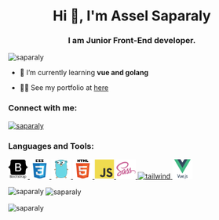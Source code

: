 <h1 align="center">Hi 👋, I'm Assel Saparaly</h1>
<h3 align="center">I am Junior Front-End developer.</h3>

<p align="left"> <img src="https://komarev.com/ghpvc/?username=saparaly&label=Profile%20views&color=0e75b6&style=flat" alt="saparaly" /> </p>

- 🌱 I’m currently learning **vue and golang**

- 👨‍💻 See my portfolio at [here]([https://github.com/saparaly/saparaly](https://saparaly.github.io/portfolio/))

<h3 align="left">Connect with me:</h3>
<p align="left">
<a href="https://linkedin.com/in/saparaly" target="blank"><img align="center" src="https://raw.githubusercontent.com/rahuldkjain/github-profile-readme-generator/master/src/images/icons/Social/linked-in-alt.svg" alt="saparaly" height="30" width="40" /></a>
</p>

<h3 align="left">Languages and Tools:</h3>
<p align="left"> <a href="https://getbootstrap.com" target="_blank" rel="noreferrer"> <img src="https://raw.githubusercontent.com/devicons/devicon/master/icons/bootstrap/bootstrap-plain-wordmark.svg" alt="bootstrap" width="40" height="40"/> </a> <a href="https://www.w3schools.com/css/" target="_blank" rel="noreferrer"> <img src="https://raw.githubusercontent.com/devicons/devicon/master/icons/css3/css3-original-wordmark.svg" alt="css3" width="40" height="40"/> </a> <a href="https://golang.org" target="_blank" rel="noreferrer"> <img src="https://raw.githubusercontent.com/devicons/devicon/master/icons/go/go-original.svg" alt="go" width="40" height="40"/> </a> <a href="https://www.w3.org/html/" target="_blank" rel="noreferrer"> <img src="https://raw.githubusercontent.com/devicons/devicon/master/icons/html5/html5-original-wordmark.svg" alt="html5" width="40" height="40"/> </a> <a href="https://developer.mozilla.org/en-US/docs/Web/JavaScript" target="_blank" rel="noreferrer"> <img src="https://raw.githubusercontent.com/devicons/devicon/master/icons/javascript/javascript-original.svg" alt="javascript" width="40" height="40"/> </a> <a href="https://sass-lang.com" target="_blank" rel="noreferrer"> <img src="https://raw.githubusercontent.com/devicons/devicon/master/icons/sass/sass-original.svg" alt="sass" width="40" height="40"/> </a> <a href="https://tailwindcss.com/" target="_blank" rel="noreferrer"> <img src="https://www.vectorlogo.zone/logos/tailwindcss/tailwindcss-icon.svg" alt="tailwind" width="40" height="40"/> </a> <a href="https://vuejs.org/" target="_blank" rel="noreferrer"> <img src="https://raw.githubusercontent.com/devicons/devicon/master/icons/vuejs/vuejs-original-wordmark.svg" alt="vuejs" width="40" height="40"/> </a> </p>

<p><img align="left" src="https://github-readme-stats.vercel.app/api/top-langs?username=saparaly&show_icons=true&locale=en&layout=compact" alt="saparaly" /></p>

<p>&nbsp;<img align="center" src="https://github-readme-stats.vercel.app/api?username=saparaly&show_icons=true&locale=en" alt="saparaly" /></p>

<p><img align="center" src="https://github-readme-streak-stats.herokuapp.com/?user=saparaly&" alt="saparaly" /></p>

